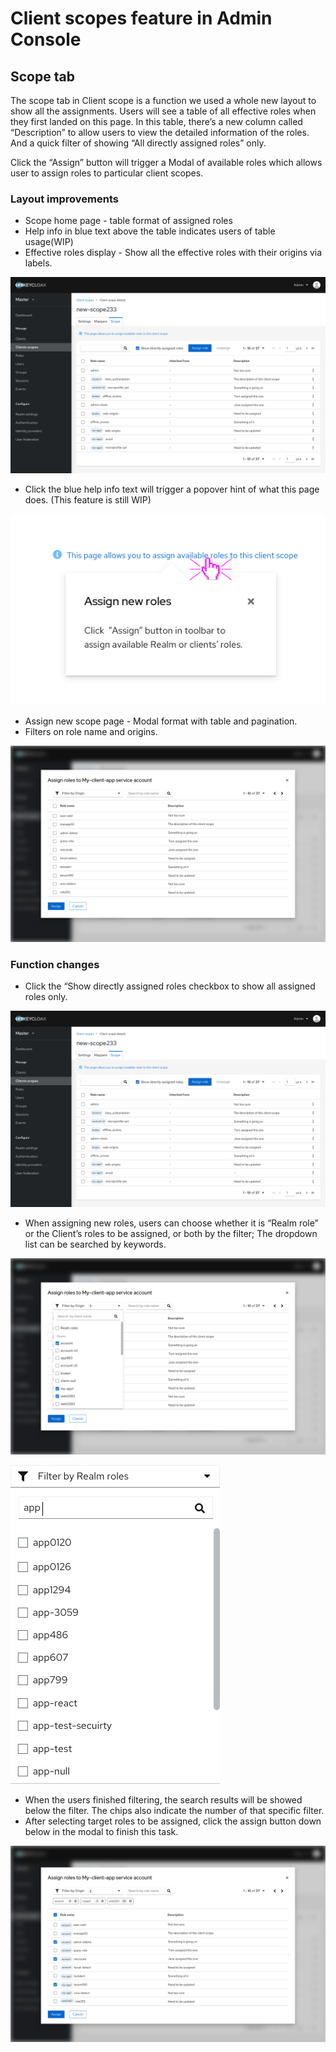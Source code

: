 # Client scopes feature in Admin Console

## Scope tab

The scope tab in Client scope is a function we used a whole new layout to show all the assignments. Users will see a table of all effective roles when they first landed on this page.
In this table, there’s a new column called “Description” to allow users to view the detailed information of the roles. And a quick filter of showing “All directly assigned roles” only.

Click the “Assign” button will trigger a Modal of available roles which allows user to assign roles to particular client scopes.


### Layout improvements

* Scope home page - table format of assigned roles
* Help info in blue text above the table indicates users of table usage(WIP)
* Effective roles display - Show all the effective roles with their origins via labels.

![clientscope - scope](./images/clientscope-scopev2.png)


* Click the blue help info text will trigger a popover hint of what this page does. (This feature is still WIP)

![clientscope - scope](./images/popoverhint.png)


* Assign new scope page - Modal format with table and pagination.
* Filters on role name and origins.

![clientscope - scope](./images/Clientscopes-scope2.png)

### Function changes

* Click the “Show directly assigned roles checkbox to show all assigned roles only.

![clientscope - scope](./images/Clientscope-scope.png)

* When assigning new roles, users can choose whether it is “Realm role” or the Client’s roles to be assigned, or both by the filter; The dropdown list can be searched by keywords.

![clientscope - scope](./images/Clientscopes-scope-assign2.png)

![clientscope - scope](./images/mapping-roles-filter.png)

* When the users finished filtering, the search results will be showed below the filter. The chips also indicate the number of that specific filter.
* After selecting target roles to be assigned, click the assign button down below in the modal to finish this task.

![clientscope - scope](./images/Clientscopes-scope2-3.png)
